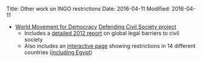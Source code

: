 Title: Other work on INGO restrictions
Date: 2016-04-11
Modified: 2016-04-11

- [World Movement for Democracy](http://www.movedemocracy.org/) [Defending Civil Society project](http://www.movedemocracy.org/defending-civil-society-project)
    - Includes a [detailed 2012 report](http://www.movedemocracy.org/sites/default/files/%28English%29%20Defending%20Civil%20Society%20Report%202nd%20Edition.pdf) on global legal barriers to civil society
    - Also includes an [interactive page](http://www.movedemocracy.org/reports-2012) showing restrictions in 14 different countries ([including Egypt](http://www.movedemocracy.org/infographic-reports/egypt))
